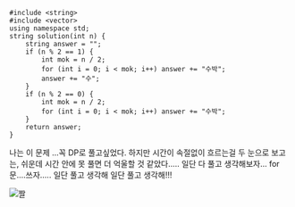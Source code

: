     #include <string>
    #include <vector>
    using namespace std;
    string solution(int n) {
	    string answer = "";
	    if (n % 2 == 1) {
	    	int mok = n / 2;
	    	for (int i = 0; i < mok; i++) answer += "수박";
		    answer += "수";
    	}
	    if (n % 2 == 0) {
		    int mok = n / 2;
		    for (int i = 0; i < mok; i++) answer += "수박";
    	}
	    return answer;
    }


나는 이 문제 ...꼭 DP로 풀고싶었다. 하지만 시간이 속절없이 흐르는걸 두 눈으로 보고는, 쉬운데 시간 안에 못 풀면 더 억울할 것 같았다..... 일단 다 풀고 생각해보자... for문....쓰자..... 일단 풀고 생각해 일단 풀고 생각해!!!

![짤](https://user-images.githubusercontent.com/30182987/58347047-be565080-7e97-11e9-951a-4b1552c53f21.png)
